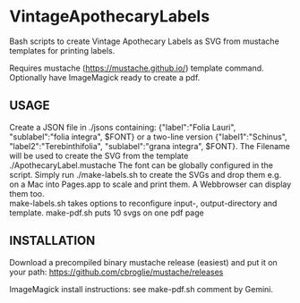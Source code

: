 # VintageApothecaryLabels
Bash scripts to create Vintage Apothecary Labels as SVG from mustache templates for printing labels. 

Requires mustache (https://mustache.github.io/) template command. Optionally have ImageMagick ready to create a pdf.

## USAGE

Create a JSON file in ./jsons containing: {"label":"Folia Lauri", "sublabel":"folia integra", $FONT} or a two-line version {"label1":"Schinus", "label2":"Terebinthifolia", "sublabel":"grana integra", $FONT}. 
The Filename will be used to create the SVG from the template ./ApothecaryLabel.mustache
The font can be globally configured in the script.
Simply run ./make-labels.sh to create the SVGs and drop them e.g. on a Mac into Pages.app to scale and print them. A Webbrowser can display them too.  
make-labels.sh takes options to reconfigure input-, output-directory and template.
make-pdf.sh puts 10 svgs on one pdf page

## INSTALLATION

Download a precompiled binary mustache release (easiest) and put it on your path: https://github.com/cbroglie/mustache/releases

ImageMagick install instructions: see make-pdf.sh comment by Gemini.
